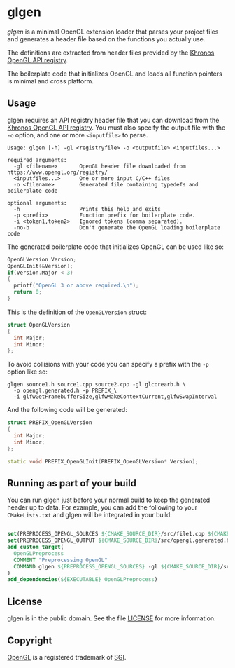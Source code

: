 # glgen 

*glgen* is a minimal OpenGL extension loader that parses your project files and generates a header file based on the functions you actually use.

The definitions are extracted from header files provided by the [Khronos OpenGL API registry](https://www.opengl.org/registry/).

The boilerplate code that initializes OpenGL and loads all function pointers is minimal and cross platform.

## Usage

glgen requires an API registry header file that you can download from the [Khronos OpenGL API registry](https://www.opengl.org/registry/).
You must also specify the output file with the `-o` option, and one or more `<inputfile>` to parse.

```
Usage: glgen [-h] -gl <registryfile> -o <outputfile> <inputfiles...>

required arguments:
  -gl <filename>       OpenGL header file downloaded from https://www.opengl.org/registry/
  <inputfiles...>      One or more input C/C++ files
  -o <filename>        Generated file containing typedefs and boilerplate code

optional arguments:
  -h                   Prints this help and exits
  -p <prefix>          Function prefix for boilerplate code.
  -i <token1,token2>   Ignored tokens (comma separated).
  -no-b                Don't generate the OpenGL loading boilerplate code
```

The generated boilerplate code that initializes OpenGL can be used like so:


``` cpp
OpenGLVersion Version;
OpenGLInit(&Version);
if(Version.Major < 3)
{
  printf("OpenGL 3 or above required.\n");
  return 0;
}
```

This is the definition of the `OpenGLVersion` struct:
``` cpp
struct OpenGLVersion
{
  int Major;
  int Minor;
};
```

To avoid collisions with your code you can specify a prefix with the `-p` option like so:

```
glgen source1.h source1.cpp source2.cpp -gl glcorearb.h \
  -o opengl.generated.h -p PREFIX_\
  -i glfwGetFramebufferSize,glfwMakeContextCurrent,glfwSwapInterval
```

And the following code will be generated:

``` cpp
struct PREFIX_OpenGLVersion
{
  int Major;
  int Minor;
};

static void PREFIX_OpenGLInit(PREFIX_OpenGLVersion* Version);
```

## Running as part of your build

You can run glgen just before your normal build to keep the generated header up to data. For example, you can add the following to your `CMakeLists.txt` and glgen will be integrated in your build:

``` CMake

set(PREPROCESS_OPENGL_SOURCES ${CMAKE_SOURCE_DIR}/src/file1.cpp ${CMAKE_SOURCE_DIR}/src/file1.h)
set(PREPROCESS_OPENGL_OUTPUT ${CMAKE_SOURCE_DIR}/src/opengl.generated.h)
add_custom_target(
  OpenGLPreprocess
  COMMENT "Preprocessing OpenGL"
  COMMAND glgen ${PREPROCESS_OPENGL_SOURCES} -gl ${CMAKE_SOURCE_DIR}/src/lib/glcorearb.h -o ${PREPROCESS_OPENGL_OUTPUT} -p PREFIX_ -i glfwGetFramebufferSize,glfwMakeContextCurrent,glfwSwapInterval
)
add_dependencies(${EXECUTABLE} OpenGLPreprocess)

```

## License

glgen is in the public domain. See the file [LICENSE](LICENSE) for more information.

## Copyright

[OpenGL](http://www.opengl.org/) is a registered trademark of [SGI](http://www.sgi.com/).

